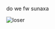 do we fw sunaxa

![loser](https://github.com/user-attachments/assets/26df7d27-fb11-4f7e-b520-8979a4a2eaf2)

